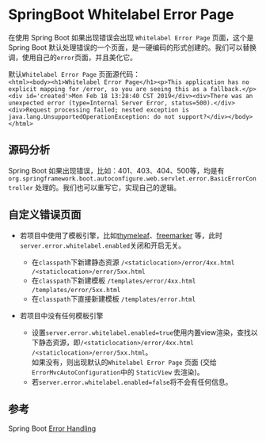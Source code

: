 # SpringBoot Whitelabel Error Page

在使用 Spring Boot 如果出现错误会出现 `Whitelabel Error Page` 页面，这个是 Spring Boot 
默认处理错误的一个页面，是一硬编码的形式创建的。我们可以替换调，使用自己的`error`页面，并且美化它。  

默认`Whitelabel Error Page` 页面源代码：  
```<html><body><h1>Whitelabel Error Page</h1><p>This application has no explicit mapping for /error, so you are seeing this as a fallback.</p><div id='created'>Mon Feb 18 13:28:40 CST 2019</div><div>There was an unexpected error (type=Internal Server Error, status=500).</div><div>Request processing failed; nested exception is java.lang.UnsupportedOperationException: do not support?</div></body></html>```

## 源码分析
Spring Boot 如果出现错误，比如：401、403、404、500等，均是有 `org.springframework.boot.autoconfigure.web.servlet.error.BasicErrorController` 处理的。我们也可以重写它，实现自己的逻辑。

## 自定义错误页面

- 若项目中使用了模板引擎，比如[thymeleaf](https://www.thymeleaf.org/)、[freemarker](https://freemarker.apache.org/ )
等，此时`server.error.whitelabel.enabled`关闭和开启无关。 
  - 在`classpath`下新建静态资源 `/<staticlocation>/error/4xx.html`   `/<staticlocation>/error/5xx.html` 
  - 在`classpath`下新建模板 `/templates/error/4xx.html` `/templates/error/5xx.html`  
  - 在`classpath`下直接新建模板 `/templates/error.html`  

- 若项目中没有任何模板引擎

  - 设置`server.error.whitelabel.enabled=true`使用内置view渲染，查找以下静态资源，即`/<staticlocation>/error/4xx.html` `/<staticlocation>/error/5xx.html`。  
如果没有，则出现默认的`Whitelabel Error Page` 页面 (交给`ErrorMvcAutoConfiguration`中的 `StaticView` 去渲染)。
  - 若`server.error.whitelabel.enabled=false`将不会有任何信息。  

## 参考
Spring Boot [Error Handling](https://docs.spring.io/spring-boot/docs/2.1.15.RELEASE/reference/htmlsingle/#boot-features-error-handling)

